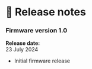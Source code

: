 # 🥳 Release notes

### Firmware version 1.0

**Release date:** \
23 July 2024

* Initial firmware release
